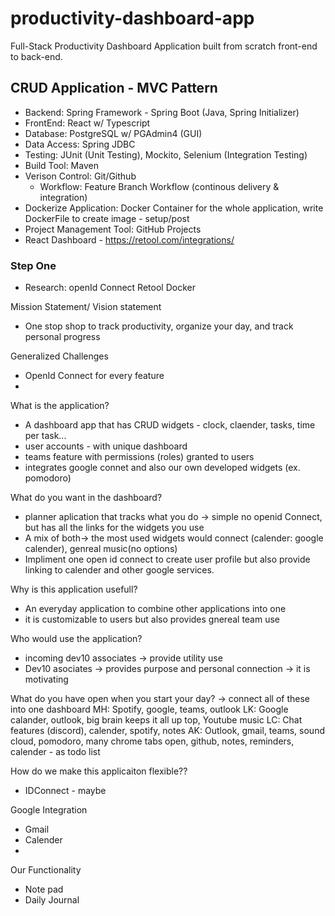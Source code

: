 # productivity-dashboard-app
Full-Stack Productivity Dashboard Application built from scratch front-end to back-end.

## CRUD Application - MVC Pattern
- Backend: Spring Framework - Spring Boot (Java, Spring Initializer)
- FrontEnd: React w/ Typescript
- Database: PostgreSQL w/ PGAdmin4 (GUI)
- Data Access: Spring JDBC
- Testing: JUnit (Unit Testing), Mockito, Selenium (Integration Testing)
- Build Tool: Maven
- Verison Control: Git/Github
  - Workflow: Feature Branch Workflow (continous delivery & integration) 
- Dockerize Application: Docker Container for the whole application, write DockerFile to create image - setup/post
- Project Management Tool: GitHub Projects
- React Dashboard - https://retool.com/integrations/

### Step One

- Research:
    openId Connect
    Retool
    Docker 
    

Mission Statement/ Vision statement
- One stop shop to track productivity, organize your day, and track personal progress


Generalized Challenges
- OpenId Connect for every feature
- 

What is the application?
- A dashboard app that has CRUD widgets - clock, claender, tasks, time per task...
- user accounts - with unique dashboard
- teams feature with permissions (roles) granted to users
- integrates google connet and also our own developed widgets (ex. pomodoro)

What do you want in the dashboard?
- planner aplication that tracks what you do -> simple no openid Connect, but has all the links for the widgets you use
- A mix of both-> the most used widgets would connect (calender: google calender),  genreal music(no options)
- Impliment one open id connect to create user profile but also provide linking to calender and other google services.

Why is this application usefull?
- An everyday application to combine other applications into one
- it is customizable to users but also provides gnereal team use 

Who would use the application?
- incoming dev10 associates -> provide utility use
- Dev10 asociates -> provides purpose and personal connection -> it is motivating 

What do you have open when you start your day? -> connect all of these into one dashboard
MH:  Spotify,  google, teams, outlook
LK:  Google calander, outlook,  big brain keeps it all up top,  Youtube music
LC:  Chat features (discord), calender, spotify, notes
AK:  Outlook, gmail, teams, sound cloud, pomodoro, many chrome tabs open, github, notes, reminders, calender - as todo list

How do we make this applicaiton flexible??
- IDConnect - maybe


Google Integration
- Gmail
- Calender
- 

Our Functionality
- Note pad
- Daily Journal 






